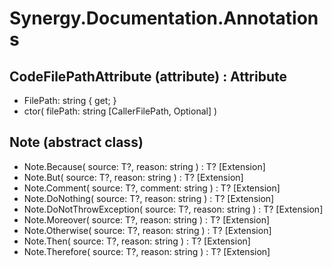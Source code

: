 ﻿# Synergy.Documentation.Annotations

## CodeFilePathAttribute (attribute) : Attribute
 - FilePath: string { get; }
 - ctor(
     filePath: string [CallerFilePath, Optional]
   )

## Note (abstract class)
 - Note.Because<T>(
     source: T?,
     reason: string
   ) : T? [Extension]
 - Note.But<T>(
     source: T?,
     reason: string
   ) : T? [Extension]
 - Note.Comment<T>(
     source: T?,
     comment: string
   ) : T? [Extension]
 - Note.DoNothing<T>(
     source: T?,
     reason: string
   ) : T? [Extension]
 - Note.DoNotThrowException<T>(
     source: T?,
     reason: string
   ) : T? [Extension]
 - Note.Moreover<T>(
     source: T?,
     reason: string
   ) : T? [Extension]
 - Note.Otherwise<T>(
     source: T?,
     reason: string
   ) : T? [Extension]
 - Note.Then<T>(
     source: T?,
     reason: string
   ) : T? [Extension]
 - Note.Therefore<T>(
     source: T?,
     reason: string
   ) : T? [Extension]


